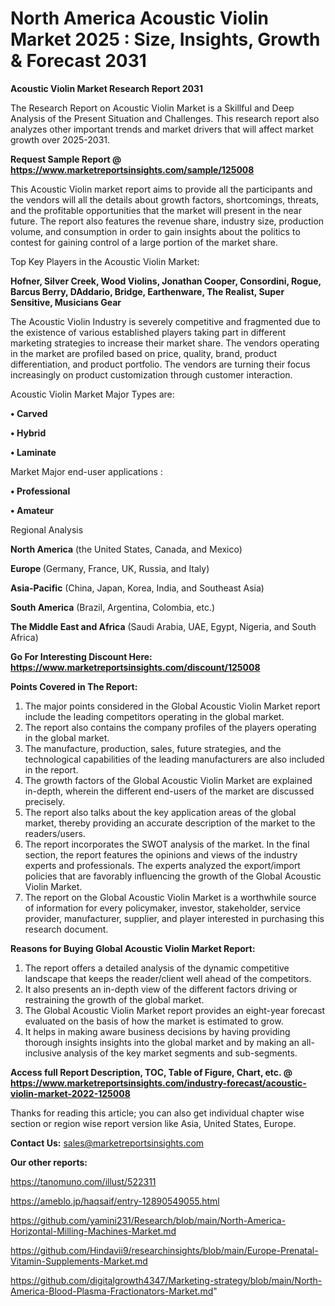 # North America Acoustic Violin Market 2025 : Size, Insights, Growth & Forecast 2031

<strong>Acoustic Violin Market Research Report 2031</strong>

The Research Report on Acoustic Violin Market is a Skillful and Deep Analysis of the Present Situation and Challenges. This research report also analyzes other important trends and market drivers that will affect market growth over 2025-2031.

<strong>Request Sample Report @ <a href=https://www.marketreportsinsights.com/sample/125008>https://www.marketreportsinsights.com/sample/125008</a></strong>

This Acoustic Violin market report aims to provide all the participants and the vendors will all the details about growth factors, shortcomings, threats, and the profitable opportunities that the market will present in the near future. The report also features the revenue share, industry size, production volume, and consumption in order to gain insights about the politics to contest for gaining control of a large portion of the market share.

Top Key Players in the Acoustic Violin Market:

<strong>Hofner, Silver Creek, Wood Violins, Jonathan Cooper, Consordini, Rogue, Barcus Berry, DAddario, Bridge, Earthenware, The Realist, Super Sensitive, Musicians Gear</strong>

The Acoustic Violin Industry is severely competitive and fragmented due to the existence of various established players taking part in different marketing strategies to increase their market share. The vendors operating in the market are profiled based on price, quality, brand, product differentiation, and product portfolio. The vendors are turning their focus increasingly on product customization through customer interaction.

Acoustic Violin Market Major Types are:

<strong>• Carved

• Hybrid

• Laminate</strong>

Market Major end-user applications :

<strong>• Professional

• Amateur</strong>

Regional Analysis

</u><strong><b>North America</b></strong> (the United States, Canada, and Mexico)

<strong><b>Europe </b></strong>(Germany, France, UK, Russia, and Italy)

<strong><b>Asia-Pacific</b></strong> (China, Japan, Korea, India, and Southeast Asia)

<strong><b>South America</b></strong> (Brazil, Argentina, Colombia, etc.)

<strong><b>The Middle East and Africa</b></strong> (Saudi Arabia, UAE, Egypt, Nigeria, and South Africa)

<strong>Go For Interesting Discount Here: <a href=https://www.marketreportsinsights.com/discount/125008>https://www.marketreportsinsights.com/discount/125008</a></strong>

<strong>Points Covered in The Report:</strong>
<ol>
  <li>The major points considered in the Global Acoustic Violin Market report include the leading competitors operating in the global market.</li>
  <li>The report also contains the company profiles of the players operating in the global market.</li>
  <li>The manufacture, production, sales, future strategies, and the technological capabilities of the leading manufacturers are also included in the report.</li>
  <li>The growth factors of the Global Acoustic Violin Market are explained in-depth, wherein the different end-users of the market are discussed precisely.</li>
  <li>The report also talks about the key application areas of the global market, thereby providing an accurate description of the market to the readers/users.</li>
  <li>The report incorporates the SWOT analysis of the market. In the final section, the report features the opinions and views of the industry experts and professionals. The experts analyzed the export/import policies that are favorably influencing the growth of the Global Acoustic Violin Market.</li>
  <li>The report on the Global Acoustic Violin Market is a worthwhile source of information for every policymaker, investor, stakeholder, service provider, manufacturer, supplier, and player interested in purchasing this research document.</li>
</ol>
<strong>Reasons for Buying Global Acoustic Violin Market Report:</strong>

<ol>
  <li>The report offers a detailed analysis of the dynamic competitive landscape that keeps the reader/client well ahead of the competitors.</li>
  <li>It also presents an in-depth view of the different factors driving or restraining the growth of the global market.</li>
  <li>The Global Acoustic Violin Market report provides an eight-year forecast evaluated on the basis of how the market is estimated to grow.</li>
  <li>It helps in making aware business decisions by having providing thorough insights insights into the global market and by making an all-inclusive analysis of the key market segments and sub-segments.</li>
</ol>
<strong>Access full Report Description, TOC, Table of Figure, Chart, etc. @ <a href=https://www.marketreportsinsights.com/industry-forecast/acoustic-violin-market-2022-125008>https://www.marketreportsinsights.com/industry-forecast/acoustic-violin-market-2022-125008</a></strong>


Thanks for reading this article; you can also get individual chapter wise section or region wise report version like Asia, United States, Europe.

<strong>Contact Us:</strong>
sales@marketreportsinsights.com

<strong>Our other reports:</strong>

<a href=https://tanomuno.com/illust/522311>https://tanomuno.com/illust/522311</a>

<a href=https://ameblo.jp/haqsaif/entry-12890549055.html>https://ameblo.jp/haqsaif/entry-12890549055.html</a>

<a href=https://github.com/yamini231/Research/blob/main/North-America-Horizontal-Milling-Machines-Market.md>https://github.com/yamini231/Research/blob/main/North-America-Horizontal-Milling-Machines-Market.md</a>

<a href=https://github.com/Hindavii9/researchinsights/blob/main/Europe-Prenatal-Vitamin-Supplements-Market.md>https://github.com/Hindavii9/researchinsights/blob/main/Europe-Prenatal-Vitamin-Supplements-Market.md</a>

<a href=https://github.com/digitalgrowth4347/Marketing-strategy/blob/main/North-America-Blood-Plasma-Fractionators-Market.md>https://github.com/digitalgrowth4347/Marketing-strategy/blob/main/North-America-Blood-Plasma-Fractionators-Market.md</a>"
